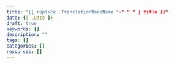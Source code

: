 ```yaml
---
title: "{{ replace .TranslationBaseName "-" " " | title }}"
date: {{ .Date }}
draft: true
keywords: []
description: ""
tags: []
categories: []
resources: []
---
```


<!--more-->
